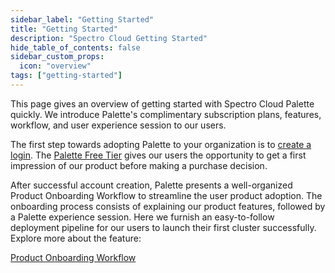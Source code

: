```yaml
---
sidebar_label: "Getting Started"
title: "Getting Started"
description: "Spectro Cloud Getting Started"
hide_table_of_contents: false
sidebar_custom_props:
  icon: "overview"
tags: ["getting-started"]
---
```


This page gives an overview of getting started with Spectro Cloud Palette quickly. We introduce Palette's complimentary
subscription plans, features, workflow, and user experience session to our users.

The first step towards adopting Palette to your organization is to [create a login](https://www.spectrocloud.com/get-started). The [Palette Free Tier](https://www.spectrocloud.com/free-tier) gives our users the opportunity to get a first impression of our product before making a purchase decision.

After successful account creation, Palette presents a well-organized Product Onboarding Workflow to streamline the user
product adoption. The onboarding process consists of explaining our product features, followed by a Palette experience
session. Here we furnish an easy-to-follow deployment pipeline for our users to launch their first cluster successfully.
Explore more about the feature:

[Product Onboarding Workflow](../getting-started/onboarding-workflow.md)
